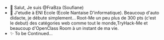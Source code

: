 - 👋 Salut, Je suis @FraBza (Soufiane)
- 🌱 J'etudie à ENI Ecole (Ecole Nantaise D'informatique). Beaucoup d'auto didacte, je débute simplement... Root-Me un peu plus de 300 pts (c'est le debut) des catégories web comme tout le monde,TryHack-Me et beaucoup d'OpenClass Room à un instant de ma vie. 
- ✨ To be Continued...

<!---
FraBza/FraBza is a ✨ special ✨ repository because its `README.md` (this file) appears on your GitHub profile.
You can click the Preview link to take a look at your changes.
--->

